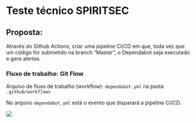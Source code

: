 # Teste técnico SPIRITSEC

## Proposta: 
Através do Github Actions, criar uma pipeline CI/CD em que, toda vez que um código for submetido na branch “Master”, o Dependabot seja executado e gere alertas.

### Fluxo de trabalho: Git Flow
Arquivo de fluxo de trabalho (workflow):
    ```dependabot.yml```
na pasta
    ```.github/workflows```

No arquivo ```dependabot.yml``` está o evento que disparará a pipeline CI/CD.

![](src/utils/depensabot_alert.png)